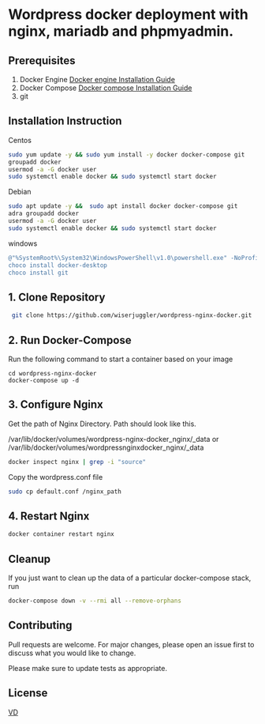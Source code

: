 # Wordpress docker deployment with nginx, mariadb and phpmyadmin.

## Prerequisites

1. Docker Engine
[Docker engine Installation Guide](https://docs.docker.com/engine/install/)
2. Docker Compose
[Docker compose Installation Guide](https://docs.docker.com/compose/install/)
3. git 

## Installation Instruction
  Centos 
 ```bash
 sudo yum update -y && sudo yum install -y docker docker-compose git
 groupadd docker
 usermod -a -G docker user
 sudo systemctl enable docker && sudo systemctl start docker
 ```
  Debian
 ```bash
 sudo apt update -y &&  sudo apt install docker docker-compose git
 adra groupadd docker
 usermod -a -G docker user
 sudo systemctl enable docker && sudo systemctl start docker
 ```
  windows
  ```powershell
 @"%SystemRoot%\System32\WindowsPowerShell\v1.0\powershell.exe" -NoProfile -InputFormat None -ExecutionPolicy Bypass -Command " [System.Net.ServicePointManager]::SecurityProtocol = 3072; iex ((New-Object System.Net.WebClient).DownloadString('https://chocolatey.org/install.ps1'))" && SET "PATH=%PATH%;%ALLUSERSPROFILE%\chocolatey\bin"
choco install docker-desktop
choco install git
 ```
 
## 1. Clone Repository
```bash
 git clone https://github.com/wiserjuggler/wordpress-nginx-docker.git
 ```
## 2. Run Docker-Compose
Run the following command to start a container based on your image
```docker
cd wordpress-nginx-docker
docker-compose up -d
```
## 3. Configure Nginx

Get the path of Nginx Directory. Path should look like this.

/var/lib/docker/volumes/wordpress-nginx-docker_nginx/_data or /var/lib/docker/volumes/wordpressnginxdocker_nginx/_data

```bash
docker inspect nginx | grep -i "source"
```
Copy the wordpress.conf file
```bash
sudo cp default.conf /nginx_path
```
## 4. Restart Nginx 
```bash
docker container restart nginx 
```

## Cleanup 
If you just want to clean up the data of a particular docker-compose stack, run

```bash
docker-compose down -v --rmi all --remove-orphans 
```

## Contributing
Pull requests are welcome. For major changes, please open an issue first to discuss what you would like to change.

Please make sure to update tests as appropriate.

## License
[VD](https://github.com/varundhiman)
